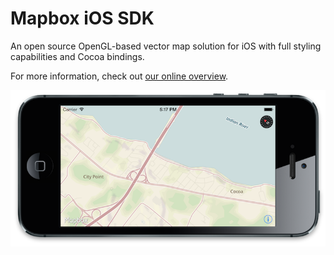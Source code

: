 # Mapbox iOS SDK

An open source OpenGL-based vector map solution for iOS with full styling capabilities and Cocoa bindings.

For more information, check out [our online overview](https://www.mapbox.com/mapbox-gl-ios/). 

[![](https://raw.githubusercontent.com/mapbox/mapbox-gl-native/master/ios/screenshot.png)]()
